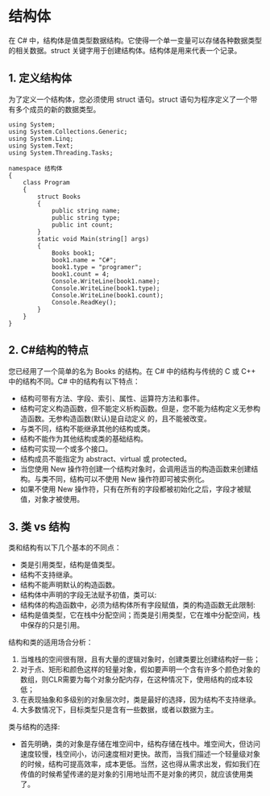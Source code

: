 # 结构体

在 C# 中，结构体是值类型数据结构。它使得一个单一变量可以存储各种数据类型的相关数据。struct 关键字用于创建结构体。结构体是用来代表一个记录。

## 1. 定义结构体

为了定义一个结构体，您必须使用 struct 语句。struct 语句为程序定义了一个带有多个成员的新的数据类型。

```CSharp
using System;
using System.Collections.Generic;
using System.Linq;
using System.Text;
using System.Threading.Tasks;

namespace 结构体
{
    class Program
    {
        struct Books
        {
            public string name;
            public string type;
            public int count;
        }
        static void Main(string[] args)
        {
            Books book1;
            book1.name = "C#";
            book1.type = "programer";
            book1.count = 4;
            Console.WriteLine(book1.name);
            Console.WriteLine(book1.type);
            Console.WriteLine(book1.count);
            Console.ReadKey();
        }
    }
}

```

## 2. C#结构的特点

您已经用了一个简单的名为 Books 的结构。在 C# 中的结构与传统的 C 或 C++ 中的结构不同。C# 中的结构有以下特点：

- 结构可带有方法、字段、索引、属性、运算符方法和事件。
- 结构可定义构造函数，但不能定义析构函数。但是，您不能为结构定义无参构造函数。无参构造函数(默认)是自动定义 的，且不能被改变。
- 与类不同，结构不能继承其他的结构或类。
- 结构不能作为其他结构或类的基础结构。
- 结构可实现一个或多个接口。
- 结构成员不能指定为 abstract、virtual 或 protected。
- 当您使用 New 操作符创建一个结构对象时，会调用适当的构造函数来创建结构。与类不同，结构可以不使用 New 操作符即可被实例化。
- 如果不使用 New 操作符，只有在所有的字段都被初始化之后，字段才被赋值，对象才被使用。

## 3. 类 vs 结构

类和结构有以下几个基本的不同点：

- 类是引用类型，结构是值类型。
- 结构不支持继承。
- 结构不能声明默认的构造函数。
- 结构体中声明的字段无法赋予初值，类可以:
- 结构体的构造函数中，必须为结构体所有字段赋值，类的构造函数无此限制:
- 结构是值类型，它在栈中分配空间；而类是引用类型，它在堆中分配空间，栈中保存的只是引用。


结构和类的适用场合分析：

1. 当堆栈的空间很有限，且有大量的逻辑对象时，创建类要比创建结构好一些；
2. 对于点、矩形和颜色这样的轻量对象，假如要声明一个含有许多个颜色对象的数组，则CLR需要为每个对象分配内存，在这种情况下，使用结构的成本较低；
3. 在表现抽象和多级别的对象层次时，类是最好的选择，因为结构不支持继承。
4. 大多数情况下，目标类型只是含有一些数据，或者以数据为主。


类与结构的选择:

- 首先明确，类的对象是存储在堆空间中，结构存储在栈中。堆空间大，但访问速度较慢，栈空间小，访问速度相对更快。故而，当我们描述一个轻量级对象的时候，结构可提高效率，成本更低。当然，这也得从需求出发，假如我们在传值的时候希望传递的是对象的引用地址而不是对象的拷贝，就应该使用类了。